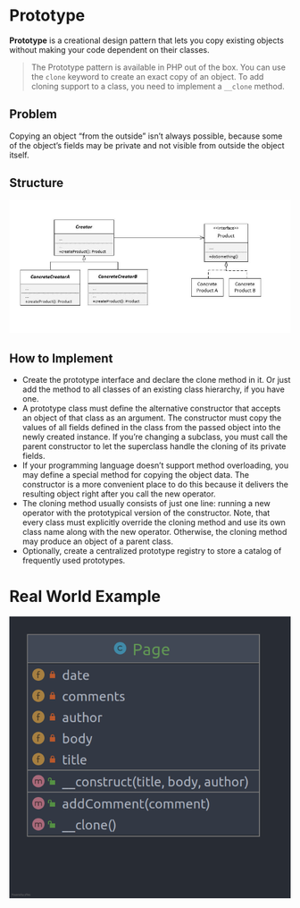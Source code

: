 # Prototype

**Prototype** is a creational design pattern that lets you copy existing objects without making your code dependent on
their classes.

> The Prototype pattern is available in PHP out of the box. You can use the `clone` keyword to create an exact copy of an
object. To add cloning support to a class, you need to implement a `__clone` method.

## Problem

Copying an object “from the outside” isn’t always possible, because some of the object’s fields may be private and not
visible from outside the object itself.

## Structure

<img src="assets/scheme.jpg" alt="Builder"/>

## How to Implement

- Create the prototype interface and declare the clone method in it. Or just add the method to all classes of an
  existing class hierarchy, if you have one.
- A prototype class must define the alternative constructor that accepts an object of that class as an argument. The
  constructor must copy the values of all fields defined in the class from the passed object into the newly created
  instance. If you’re changing a subclass, you must call the parent constructor to let the superclass handle the cloning
  of its private fields.
- If your programming language doesn’t support method overloading, you may define a special method for copying the
  object data. The constructor is a more convenient place to do this because it delivers the resulting object right
  after you call the new operator.
- The cloning method usually consists of just one line: running a new operator with the prototypical version of the
  constructor. Note, that every class must explicitly override the cloning method and use its own class name along with
  the new operator. Otherwise, the cloning method may produce an object of a parent class.
- Optionally, create a centralized prototype registry to store a catalog of frequently used prototypes.

# Real World Example

<img src="assets/uml.png" alt="Builder Example"/>
